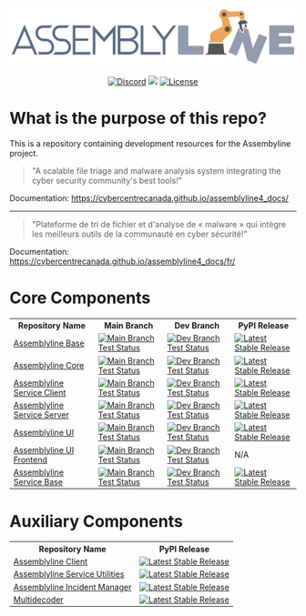 <div>
  <p align="center">
    <img src="img/al_dark_svg.svg"width="600"/>
  </p>
</div>

<div>
  <p align="center">
    <a href="https://discord.gg/GUAy9wErNu"><img src="https://img.shields.io/badge/chat-on%20discord-7289da.svg?sanitize=true" alt="Discord"></a>
    <a href="https://discord.gg/GUAy9wErNu"><img src="https://img.shields.io/discord/908084610158714900"></a>
    <a href="./LICENCE.md"><img src="https://img.shields.io/github/license/CyberCentreCanada/assemblyline" alt="License"></a>
  </p>
</div>

# What is the purpose of this repo?

This is a repository containing development resources for the Assembyline project.

> "A scalable file triage and malware analysis system integrating the cyber security community's best tools!"

Documentation: https://cybercentrecanada.github.io/assemblyline4_docs/

-----

> "Plateforme de tri de fichier et d'analyse de « malware » qui intègre les meilleurs outils de la communauté en cyber sécurité!"

Documentation: https://cybercentrecanada.github.io/assemblyline4_docs/fr/

# Core Components

<div align="center">
    <table>
        <tr>
            <th>Repository Name</th>
            <th>Main Branch</th>
            <th>Dev Branch</th>
            <th>PyPI Release</th>
        </tr>
        <tr>
            <td>
                <a href="https://github.com/CybercentreCanada/assemblyline-base/">Assemblyline Base</a>
            </td>
            <td>
                <a href="https://dev.azure.com/CybercentreCanada/Assemblyline/_build/latest?definitionId=17&repoName=CybercentreCanada%2Fassemblyline-base&branchName=master"><img src="https://dev.azure.com/CybercentreCanada/Assemblyline/_apis/build/status%2Ftest%20-%20core%20components%2Fassemblyline-base?repoName=CybercentreCanada%2Fassemblyline-base&branchName=master" alt="Main Branch Test Status"></a>
            </td>
            <td>
                <a href="https://dev.azure.com/CybercentreCanada/Assemblyline/_build/latest?definitionId=17&repoName=CybercentreCanada%2Fassemblyline-base&branchName=dev"><img src="https://dev.azure.com/CybercentreCanada/Assemblyline/_apis/build/status%2Ftest%20-%20core%20components%2Fassemblyline-base?repoName=CybercentreCanada%2Fassemblyline-base&branchName=dev" alt="Dev Branch Test Status"></a>
            </td>
            <td>
                <a href="https://pypi.org/project/assemblyline/#history"><img src="https://img.shields.io/pypi/v/assemblyline.svg" alt="Latest Stable Release"></a>
            </td>
        </tr>
        <tr>
            <td>
                <a href="https://github.com/CybercentreCanada/assemblyline-core/">Assemblyline Core</a>
            </td>
            <td>
                <a href="https://dev.azure.com/CybercentreCanada/Assemblyline/_build/latest?definitionId=20&repoName=CybercentreCanada%2Fassemblyline-core&branchName=master"><img src="https://dev.azure.com/CybercentreCanada/Assemblyline/_apis/build/status%2Ftest%20-%20core%20components%2Fassemblyline-core?repoName=CybercentreCanada%2Fassemblyline-core&branchName=master" alt="Main Branch Test Status"></a>
            </td>
            <td>
                <a href="https://dev.azure.com/CybercentreCanada/Assemblyline/_build/latest?definitionId=20&repoName=CybercentreCanada%2Fassemblyline-core&branchName=dev"><img src="https://dev.azure.com/CybercentreCanada/Assemblyline/_apis/build/status%2Ftest%20-%20core%20components%2Fassemblyline-core?repoName=CybercentreCanada%2Fassemblyline-base&branchName=dev" alt="Dev Branch Test Status"></a>
            </td>
            <td>
                <a href="https://pypi.org/project/assemblyline-core/#history"><img src="https://img.shields.io/pypi/v/assemblyline-core.svg" alt="Latest Stable Release"></a>
            </td>
        </tr>
        <tr>
            <td>
                <a href="https://github.com/CybercentreCanada/assemblyline-service-client/">Assemblyline Service Client</a>
            </td>
            <td>
                <a href="https://dev.azure.com/CybercentreCanada/Assemblyline/_build/latest?definitionId=181&repoName=CybercentreCanada%2Fassemblyline-service-client&branchName=master"><img src="https://dev.azure.com/CybercentreCanada/Assemblyline/_apis/build/status%2Ftest%20-%20core%20components%2Fassemblyline-service-client?branchName=master" alt="Main Branch Test Status"></a>
            </td>
            <td>
                <a href="https://dev.azure.com/CybercentreCanada/Assemblyline/_build/latest?definitionId=181&repoName=CybercentreCanada%2Fassemblyline-service-client&branchName=dev"><img src="https://dev.azure.com/CybercentreCanada/Assemblyline/_apis/build/status%2Ftest%20-%20core%20components%2Fassemblyline-service-client?branchName=dev" alt="Dev Branch Test Status"></a>
            </td>
            <td>
                <a href="https://pypi.org/project/assemblyline-service-client/#history"><img src="https://img.shields.io/pypi/v/assemblyline-service-client.svg" alt="Latest Stable Release"></a>
            </td>
        </tr>
        <tr>
            <td>
                <a href="https://github.com/CybercentreCanada/assemblyline-service-server">Assemblyline Service Server</a>
            </td>
            <td>
                <a href="https://dev.azure.com/CybercentreCanada/Assemblyline/_build/latest?definitionId=26&repoName=CybercentreCanada%2Fassemblyline-service-server&branchName=master"><img src="https://dev.azure.com/CybercentreCanada/Assemblyline/_apis/build/status%2Ftest%20-%20core%20components%2Fassemblyline-service-server?repoName=CybercentreCanada%2Fassemblyline-service-server&branchName=master" alt="Main Branch Test Status"></a>
            </td>
            <td>
                <a href="https://dev.azure.com/CybercentreCanada/Assemblyline/_build/latest?definitionId=26&repoName=CybercentreCanada%2Fassemblyline-service-server&branchName=dev"><img src="https://dev.azure.com/CybercentreCanada/Assemblyline/_apis/build/status%2Ftest%20-%20core%20components%2Fassemblyline-service-server?repoName=CybercentreCanada%2Fassemblyline-service-server&branchName=dev" alt="Dev Branch Test Status"></a>
            </td>
            <td>
                <a href="https://pypi.org/project/assemblyline-service-server/#history"><img src="https://img.shields.io/pypi/v/assemblyline-service-server.svg" alt="Latest Stable Release"></a>
            </td>
        </tr>
        <tr>
            <td>
                <a href="https://github.com/CybercentreCanada/assemblyline-ui">Assemblyline UI</a>
            </td>
            <td>
                <a href="https://dev.azure.com/CybercentreCanada/Assemblyline/_build/latest?definitionId=24&repoName=CybercentreCanada%2Fassemblyline-ui&branchName=master"><img src="https://dev.azure.com/CybercentreCanada/Assemblyline/_apis/build/status%2Ftest%20-%20core%20components%2Fassemblyline-ui?repoName=CybercentreCanada%2Fassemblyline-ui&branchName=master" alt="Main Branch Test Status"></a>
            </td>
            <td>
                <a href="https://dev.azure.com/CybercentreCanada/Assemblyline/_build/latest?definitionId=24&repoName=CybercentreCanada%2Fassemblyline-ui&branchName=dev"><img src="https://dev.azure.com/CybercentreCanada/Assemblyline/_apis/build/status%2Ftest%20-%20core%20components%2Fassemblyline-ui?repoName=CybercentreCanada%2Fassemblyline-ui&branchName=dev" alt="Dev Branch Test Status"></a>
            </td>
            <td>
                <a href="https://pypi.org/project/assemblyline-ui/#history"><img src="https://img.shields.io/pypi/v/assemblyline-ui.svg" alt="Latest Stable Release"></a>
            </td>
        </tr>
        <tr>
            <td>
                <a href="https://github.com/CybercentreCanada/assemblyline-ui-frontend">Assemblyline UI Frontend</a>
            </td>
            <td>
                <a href="https://dev.azure.com/CybercentreCanada/Assemblyline/_build/latest?definitionId=189&repoName=CybercentreCanada%2Fassemblyline-ui-frontend&branchName=master"><img src="https://dev.azure.com/CybercentreCanada/Assemblyline/_apis/build/status%2Ftest%20-%20core%20components%2Fassemblyline-ui-frontend?branchName=master" alt="Main Branch Test Status"></a>
            </td>
            <td>
                <a href="https://dev.azure.com/CybercentreCanada/Assemblyline/_build/latest?definitionId=189&repoName=CybercentreCanada%2Fassemblyline-ui-frontend&branchName=dev"><img src="https://dev.azure.com/CybercentreCanada/Assemblyline/_apis/build/status%2Ftest%20-%20core%20components%2Fassemblyline-ui-frontend?branchName=dev" alt="Dev Branch Test Status"></a>
            </td>
            <td>N/A</td>
        </tr>
        <tr>
            <td>
                <a href="https://github.com/CybercentreCanada/assemblyline-v4-service">Assemblyline Service Base</a>
            </td>
            <td>
                <a href="https://dev.azure.com/CybercentreCanada/Assemblyline/_build/latest?definitionId=95&repoName=CybercentreCanada%2Fassemblyline-v4-service&branchName=master"><img src="https://dev.azure.com/CybercentreCanada/Assemblyline/_apis/build/status%2Ftest%20-%20core%20components%2Fassemblyline-v4-service?repoName=CybercentreCanada%2Fassemblyline-v4-service&branchName=master" alt="Main Branch Test Status"></a>
            </td>
            <td>
                <a href="https://dev.azure.com/CybercentreCanada/Assemblyline/_build/latest?definitionId=95&repoName=CybercentreCanada%2Fassemblyline-v4-service&branchName=dev"><img src="https://dev.azure.com/CybercentreCanada/Assemblyline/_apis/build/status%2Ftest%20-%20core%20components%2Fassemblyline-v4-service?repoName=CybercentreCanada%2Fassemblyline-v4-service&branchName=dev" alt="Dev Branch Test Status"></a>
            </td>
            <td>
                <a href="https://pypi.org/project/assemblyline-v4-service/#history"><img src="https://img.shields.io/pypi/v/assemblyline-v4-service.svg" alt="Latest Stable Release"></a>
            </td>
        </tr>
    </table>
</div>

# Auxiliary Components

<div align="center">
    <table>
        <tr>
            <th>Repository Name</th>
            <th>PyPI Release</th>
        </tr>
        <tr>
            <td>
                <a href="https://github.com/CybercentreCanada/assemblyline_client">Assemblyline Client</a>
            </td>
            <td>
                <a href="https://pypi.org/project/assemblyline-client/#history"><img src="https://img.shields.io/pypi/v/assemblyline-client.svg" alt="Latest Stable Release"></a>
            </td>
        </tr>
        <tr>
            <td>
                <a href="https://github.com/CybercentreCanada/assemblyline-service-utilities">Assemblyline Service Utilities</a>
            </td>
            <td>
                <a href="https://pypi.org/project/assemblyline-service-utilities/#history"><img src="https://img.shields.io/pypi/v/assemblyline-service-utilities.svg" alt="Latest Stable Release"></a>
            </td>
        </tr>
        <tr>
            <td>
                <a href="https://github.com/CybercentreCanada/assemblyline-incident-manager/">Assemblyline Incident Manager</a>
            </td>
            <td>
                <a href="https://pypi.org/project/assemblyline-incident-manager/#history"><img src="https://img.shields.io/pypi/v/assemblyline-incident-manager.svg" alt="Latest Stable Release"></a>
            </td>
        </tr>
        <tr>
            <td>
                <a href="https://github.com/CybercentreCanada/Multidecoder">Multidecoder</a>
            </td>
            <td>
                <a href="https://pypi.org/project/multidecoder/#history"><img src="https://img.shields.io/pypi/v/multidecoder.svg" alt="Latest Stable Release"></a>
            </td>
        </tr>
    </table>
</div>
